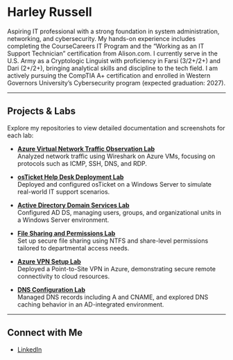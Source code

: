 # Harley Russell

Aspiring IT professional with a strong foundation in system administration, networking, and cybersecurity. My hands-on experience includes completing the CourseCareers IT Program and the “Working as an IT Support Technician” certification from Alison.com. I currently serve in the U.S. Army as a Cryptologic Linguist with proficiency in Farsi (3/2+/2+) and Dari (2+/2+), bringing analytical skills and discipline to the tech field. I am actively pursuing the CompTIA A+ certification and enrolled in Western Governors University’s Cybersecurity program (expected graduation: 2027).

---

## Projects & Labs

Explore my repositories to view detailed documentation and screenshots for each lab:

- [**Azure Virtual Network Traffic Observation Lab**](https://github.com/harleyrussell1/Azure-Virtual-Network-Traffic-Observation-Lab)  
  Analyzed network traffic using Wireshark on Azure VMs, focusing on protocols such as ICMP, SSH, DNS, and RDP.

- [**osTicket Help Desk Deployment Lab**](https://github.com/harleyrussell1/osTicket-Lab)  
  Deployed and configured osTicket on a Windows Server to simulate real-world IT support scenarios.

- [**Active Directory Domain Services Lab**](https://github.com/harleyrussell1/Active-Directory-Lab)  
  Configured AD DS, managing users, groups, and organizational units in a Windows Server environment.

- [**File Sharing and Permissions Lab**](https://github.com/harleyrussell1/File-Sharing-Lab)  
  Set up secure file sharing using NTFS and share-level permissions tailored to departmental access needs.

- [**Azure VPN Setup Lab**](https://github.com/harleyrussell1/Azure-VPN-Setup)  
  Deployed a Point-to-Site VPN in Azure, demonstrating secure remote connectivity to cloud resources.

- [**DNS Configuration Lab**](https://github.com/harleyrussell1/DNS-Lab)  
  Managed DNS records including A and CNAME, and explored DNS caching behavior in an AD-integrated environment.

---

## Connect with Me

- [LinkedIn](https://www.linkedin.com/in/harley-russell1/)
